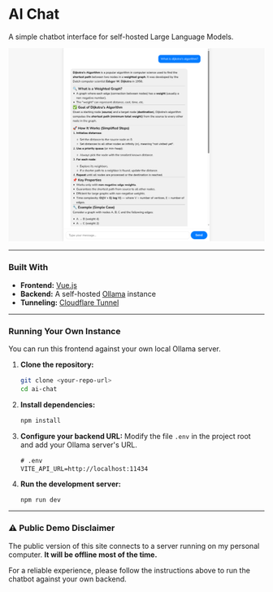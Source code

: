 # AI Chat

A simple chatbot interface for self-hosted Large Language Models.

![Project Screenshot](public/screenshot.png)

---

### Built With

- **Frontend:** [Vue.js](https://vuejs.org/)
- **Backend:** A self-hosted [Ollama](https://ollama.com/) instance
- **Tunneling:** [Cloudflare Tunnel](https://www.cloudflare.com/products/tunnel/)

---

### Running Your Own Instance

You can run this frontend against your own local Ollama server.

1.  **Clone the repository:**

    ```bash
    git clone <your-repo-url>
    cd ai-chat
    ```

2.  **Install dependencies:**

    ```bash
    npm install
    ```

3.  **Configure your backend URL:**
    Modify the file `.env` in the project root and add your Ollama server's URL.

    ```
    # .env
    VITE_API_URL=http://localhost:11434
    ```

4.  **Run the development server:**
    ```bash
    npm run dev
    ```

---

### ⚠️ Public Demo Disclaimer

The public version of this site connects to a server running on my personal computer. **It will be offline most of the time.**

For a reliable experience, please follow the instructions above to run the chatbot against your own backend.
